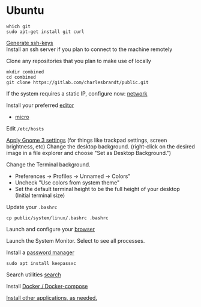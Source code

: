 # Ubuntu

```
which git
sudo apt-get install git curl
```

[Generate ssh-keys](../terminal/ssh.md)  
Install an ssh server if you plan to connect to the machine remotely  

Clone any repositories that you plan to make use of locally

```
mkdir combined
cd combined
git clone https://gitlab.com/charlesbrandt/public.git
```

If the system requires a static IP, configure now: [network](../network.md)

Install your preferred [editor](../editors/)  
  - [micro](../editors/micro/index.md)

Edit `/etc/hosts`

[Apply Gnome 3 settings](window-managers/gnome3.md) (for things like trackpad settings, screen brightness, etc)
Change the desktop background. (right-click on the desired image in a file explorer and choose "Set as Desktop Background.")

Change the Terminal background.   
  - Preferences -> Profiles -> Unnamed -> Colors"  
  - Uncheck "Use colors from system theme"  
  - Set the default terminal height to be the full height of your desktop  
    (Initial terminal size)

Update your `.bashrc`

```
cp public/system/linux/.bashrc .bashrc
```

Launch and configure your [browser](../browsers.md)  

Launch the System Monitor. Select to see all processes.  

Install a [password manager](../password-manager.md)

```
sudo apt install keepassxc
```

Search utilities
[search](../../search.md)

Install [Docker / Docker-compose](../virtualization/docker.md)  

[Install other applications, as needed.](../applications.md)


